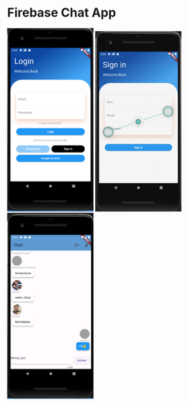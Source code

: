 # Firebase Chat App

<img src="images/chatapp.png" alt="ChatApp" width="200">  <img src="images/chatapp1.png" alt="ChatApp" width="200">  <img src="images/chatapp2.png" alt="ChatApp" width="200">

